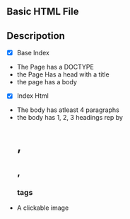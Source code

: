 ## Basic HTML File

## Descripotion

- [x] Base Index
- The Page has a DOCTYPE
- the Page Has a head with a title
- the page has a body

- [x] Index Html
- The body has atleast 4 paragraphs
- the body has 1, 2, 3 headings rep by <h1>, <h2>, <h3> tags
- A clickable image
